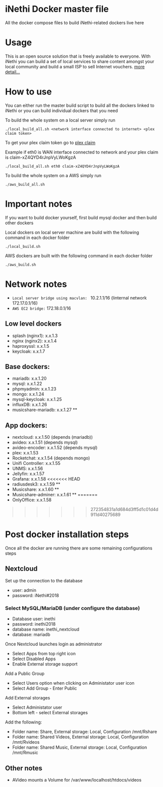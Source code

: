 # iNethi Docker master file

All the docker compose files to build iNethi-related dockers live here

# Usage
This is an open source solution that is freely available to everyone. With iNethi you can build a set of local services to share content amongst your local community and build a small ISP to sell Internet vouchers. [more detail...](https://inethi.net)

# How to use

You can either run the master build script to build all the dockers linked to iNethi or you can build individual dockers that you need

To build the whole system on a local server simply run
```
./local_build_all.sh <network interface connected to internet> <plex claim token>
```
To get your plex claim token go to [plex claim](https://www.plex.tv/claim/) 

Example if eth0 is WAN interface connected to network and your plex claim is claim-xZ4QYD4rJnpVyLWoKgzA
```
./local_build_all.sh eth0 claim-xZ4QYD4rJnpVyLWoKgzA
```

To build the whole system on a AWS simply run
```
./aws_build_all.sh
```

# Important notes

If you want to build docker yourself, first build mysql docker and then build other dockers

Local dockers on local server machine are build with the following command in each docker folder

```
./local_build.sh
```

AWS dockers are built with the following command in each docker folder

```
./aws_build.sh
```

# Network notes

- `Local server bridge using macvlan: ` 10.2.1.1/16 (linternal network 172.17.0.1/16)
- `AWS EC2 bridge:` 172.18.0.1/16

## Low level dockers
- splash (nginx1): x.x.1.3
- nginx (nginx2): x.x.1.4
- haproxyssl: x.x.1.5
- keycloak: x.x.1.7

## Base dockers:
- mariadb: x.x.1.20
- mysql: x.x.1.22
- phpmyadmin: x.x.1.23
- mongo: x.x.1.24
- mysql-keycloak: x.x.1.25
- influxDB: x.x.1.26
- musicshare-mariadb: x.x.1.27 **


## App dockers:
- nextcloud: x.x.1.50 (depends (mariadb))
- avideo: x.x.1.51 (depends mysql)
- avideo-encoder: x.x.1.52 (depends mysql)
- plex: x.x.1.53 
- Rocketchat: x.x.1.54 (depends mongo)
- Unifi Controller: x.x.1.55
- UNMS: x.x.1.56
- Jellyfin: x.x.1.57
- Grafana: x.x.1.58
<<<<<<< HEAD
- radiusdesk3: x.x.1.59 **
- Musicshare: x.x.1.60 **
- Musicshare-adminer: x.x.1.61 **
=======
- OnlyOffice: x.x.1.58
>>>>>>> 272354831a1d684d3ff5d1c01d4d911d40275689

# Post docker installation steps

Once all the docker are running there are some remaining configurations steps

## Nextcloud

Set up the connection to the database

- user: admin
- password: iNethi#2018

### Select MySQL/MariaDB (under configure the database)
- Database user: inethi
- password: inethi2018
- database name: inethi_nextcloud
- database: mariadb

Once Nextcloud launches login as administrator

- Select Apps from top right icon
- Select Disabled Apps
- Enable External storage support

Add a Public Group

- Select Users option when clicking on Administator user icon
- Select Add Group - Enter Public

Add External storages

- Select Administator user
- Bottom left - select External storages

Add the following: 
- Folder name: Share, External storage: Local, Configuration /mnt/Rshare
- Folder name: Shared Videos, External storage: Local, Configuration /mnt/Rvideos
- Folder name: Shared Music, External storage: Local, Configuration /mnt/Rmusic 


## Other notes 

- AVideo mounts a Volume for /var/www/localhost/htdocs/videos
